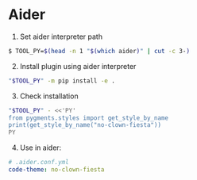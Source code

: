 # Aider

1. Set aider interpreter path
```sh
$ TOOL_PY=$(head -n 1 "$(which aider)" | cut -c 3-)
```

2. Install plugin using aider interpreter
```sh
"$TOOL_PY" -m pip install -e .
```

3. Check installation
```sh
"$TOOL_PY" - <<'PY'
from pygments.styles import get_style_by_name
print(get_style_by_name("no-clown-fiesta"))
PY
```

4. Use in aider:
```yaml
# .aider.conf.yml
code-theme: no-clown-fiesta
```
